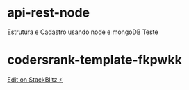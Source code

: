 # api-rest-node
Estrutura e Cadastro usando node e mongoDB
Teste
# codersrank-template-fkpwkk

[Edit on StackBlitz ⚡️](https://stackblitz.com/edit/codersrank-template-fkpwkk)
